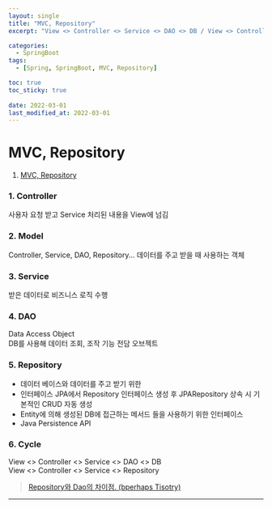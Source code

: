 ```yaml
---
layout: single
title: "MVC, Repository"
excerpt: "View <> Controller <> Service <> DAO <> DB / View <> Controller <> Service <> Repository"

categories:
  - SpringBoot
tags:
  - [Spring, SpringBoot, MVC, Repository]

toc: true
toc_sticky: true
 
date: 2022-03-01
last_modified_at: 2022-03-01
---
```


# MVC, Repository

1. [MVC, Repository](#MVC,-Repository)

### 1. Controller
사용자 요청 받고 Service 처리된 내용을 View에 넘김

### 2. Model
Controller, Service, DAO, Repository... 데이터를 주고 받을 때 사용하는 객체

### 3. Service
받은 데이터로 비즈니스 로직 수행

### 4. DAO
Data Access Object   
DB를 사용해 데이터 조회, 조작 기능 전담 오브젝트

### 5. Repository
 - 데이터 베이스와 데이터를 주고 받기 위한
 - 인터페이스 JPA에서 Repository 인터페이스 생성 후 JPARepository 상속 시 기본적인 CRUD 자동 생성
 - Entity에 의해 생성된 DB에 접근하는 메서드 들을 사용하기 위한 인터페이스
 - Java Persistence API

### 6. Cycle
View <> Controller <> Service <> DAO <> DB  
View <> Controller <> Service <> Repository
>[Repository와 Dao의 차이점. (bperhaps Tisotry)](https://bperhaps.tistory.com/entry/Repository%EC%99%80-Dao%EC%9D%98-%EC%B0%A8%EC%9D%B4%EC%A0%90)
---
